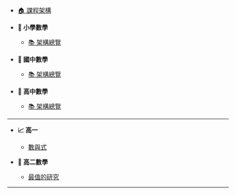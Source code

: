 - [🏠 課程架構](README.md)

- **📌 小學數學**

  - [📚 架構總覽](國小數學/README.md)

- **📌 國中數學**

  - [📚 架構總覽](國中數學/README.md)

- **📌 高中數學**
  - [📚 架構總覽](高中數學/README.md)

---

- **📈 高一**

  - [數與式](高中數學/高一/數與式.md)

- **📐 高二數學**

  - [最值的研究](高中數學/高二/最值的研究.md)

---
